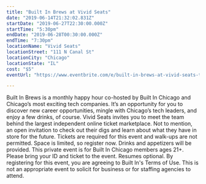 ```yaml
---
title: "Built In Brews at Vivid Seats"
date: "2019-06-14T21:32:02.831Z"
startDate: "2019-06-27T22:30:00.000Z"
startTime: "5:30pm"
endDate: "2019-06-28T00:30:00.000Z"
endTime: "7:30pm"
locationName: "Vivid Seats"
locationStreet: "111 N Canal St"
locationCity: "Chicago"
locationState: "IL"
cost: "$5"
eventUrl: "https://www.eventbrite.com/e/built-in-brews-at-vivid-seats-tickets-62258640269"

---
```


Built In Brews is a monthly happy hour co-hosted by Built In Chicago and Chicago’s most exciting tech companies. It’s an opportunity for you to discover new career opportunities, mingle with Chicago’s tech leaders, and enjoy a few drinks, of course.
Vivid Seats invites you to meet the team behind the largest independent online ticket marketplace. Not to mention, an open invitation to check out their digs and learn about what they have in store for the future.
Tickets are required for this event and walk-ups are not permitted. Space is limited, so register now.
Drinks and appetizers will be provided. This private event is for Built In Chicago members ages 21+. Please bring your ID and ticket to the event. Resumes optional. By registering for this event, you are agreeing to Built In's Terms of Use.
This is not an appropriate event to solicit for business or for staffing agencies to attend.

